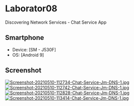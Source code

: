 # Laborator08
Discovering Network Services - Chat Service App


## Smartphone
 - Device: [SM - J530F]
 - OS: [Android 9]

## Screenshot
[![Screenshot-20210510-112734-Chat-Service-Jm-DNS-1.jpg](https://i.postimg.cc/0N9jq9Q3/Screenshot-20210510-112734-Chat-Service-Jm-DNS-1.jpg)](https://postimg.cc/QFnhQGck)
[![Screenshot-20210510-112742-Chat-Service-Jm-DNS-1.jpg](https://i.postimg.cc/434cQ6zm/Screenshot-20210510-112742-Chat-Service-Jm-DNS-1.jpg)](https://postimg.cc/TKShRWN6)
[![Screenshot-20210510-112828-Chat-Service-Jm-DNS-1.jpg](https://i.postimg.cc/wMjbKR8v/Screenshot-20210510-112828-Chat-Service-Jm-DNS-1.jpg)](https://postimg.cc/sQbJ7X2d)
[![Screenshot-20210510-113414-Chat-Service-Jm-DNS-1.jpg](https://i.postimg.cc/sD8H82nj/Screenshot-20210510-113414-Chat-Service-Jm-DNS-1.jpg)](https://postimg.cc/BXTCPJ9k)
